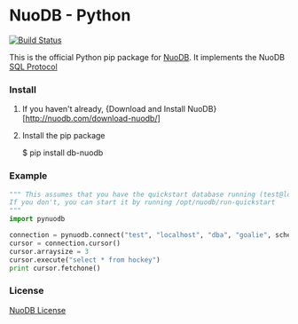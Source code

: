# NuoDB - Python

[![Build Status](https://travis-ci.org/nuodb/nuodb-python.png?branch=master)](https://travis-ci.org/nuodb/nuodb-python)

This is the official Python pip package for [NuoDB](http://www.nuodb.com). It implements the NuoDB [SQL Protocol](https://github.com/nuodb/nuodb-python/blob/master/SQL_Protocol.md)


### Install

1. If you haven't already, {Download and Install NuoDB}[http://nuodb.com/download-nuodb/]

2. Install the pip package

	$ pip install db-nuodb


### Example

```python
""" This assumes that you have the quickstart database running (test@localhost).
If you don't, you can start it by running /opt/nuodb/run-quickstart
"""
import pynuodb

connection = pynuodb.connect("test", "localhost", "dba", "goalie", schema='hockey')
cursor = connection.cursor()
cursor.arraysize = 3
cursor.execute("select * from hockey")
print cursor.fetchone()
```

### License

[NuoDB License](https://github.com/nuodb/nuodb-drivers/blob/master/LICENSE)
